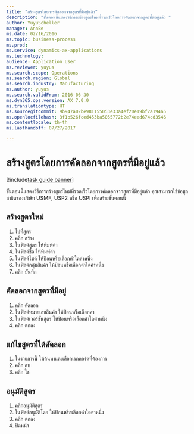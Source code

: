 ```yaml
--- 
title: "สร้างสูตรโดยการคัดลอกจากสูตรที่มีอยู่แล้ว"
description: "ขั้นตอนนี้แสดงวิธีการสร้างสูตรใหม่ที่รวดเร็วโดยการคัดลอกจากสูตรที่มีอยู่แล้ว "
author: YuyuScheller
manager: AnnBe
ms.date: 02/16/2016
ms.topic: business-process
ms.prod: 
ms.service: dynamics-ax-applications
ms.technology: 
audience: Application User
ms.reviewer: yuyus
ms.search.scope: Operations
ms.search.region: Global
ms.search.industry: Manufacturing
ms.author: yuyus
ms.search.validFrom: 2016-06-30
ms.dyn365.ops.version: AX 7.0.0
ms.translationtype: HT
ms.sourcegitcommit: 9b947a02be981155053e33a4ef20e19bf2a194a5
ms.openlocfilehash: 3f1b526fced453ba5055772b2e74eed674cd3546
ms.contentlocale: th-th
ms.lasthandoff: 07/27/2017

---
```

# <a name="create-a-formula-by-copying-from-an-existing-formula"></a>สร้างสูตรโดยการคัดลอกจากสูตรที่มีอยู่แล้ว

[!include[task guide banner](../../includes/task-guide-banner.md)]

ขั้นตอนนี้แสดงวิธีการสร้างสูตรใหม่ที่รวดเร็วโดยการคัดลอกจากสูตรที่มีอยู่แล้ว  คุณสามารถใช้ข้อมูลสาธิตของบริษัท USMF, USP2 หรือ USPI เพื่อสร้างขั้นตอนนี้


## <a name="create-a-new-formula"></a>สร้างสูตรใหม่
1. ไปที่สูตร
2. คลิก สร้าง
3. ในฟิลด์สูตร ให้พิมพ์ค่า
4. ในฟิลด์ชื่อ ให้พิมพ์ค่า 
5. ในฟิลด์ไซต์ ให้ป้อนหรือเลือกค่าใดค่าหนึ่ง
6. ในฟิลด์กลุ่มสินค้า ให้ป้อนหรือเลือกค่าใดค่าหนึ่ง
7. คลิก บันทึก

## <a name="copy-from-an-existing-formula"></a>คัดลอกจากสูตรที่มีอยู่
1. คลิก คัดลอก
2. ในฟิลด์หมายเลขสินค้า ให้ป้อนหรือเลือกค่า
3. ในฟิลด์เวอร์ชันสูตร ให้ป้อนหรือเลือกค่าใดค่าหนึ่ง
4. คลิก ตกลง

## <a name="revise-the-copied-formula"></a>แก้ไขสูตรที่ได้คัดลอก
1. ในรายการนี้ ให้ค้นหาและเลือกเรกคอร์ดที่ต้องการ
2. คลิก ลบ
3. คลิก ใช่

## <a name="approve-formula"></a>อนุมัติสูตร
1. คลิกอนุมัติสูตร
2. ในฟิลด์อนุมัติโดย ให้ป้อนหรือเลือกค่าใดค่าหนึ่ง
3. คลิก ตกลง
4. ปิดหน้า


